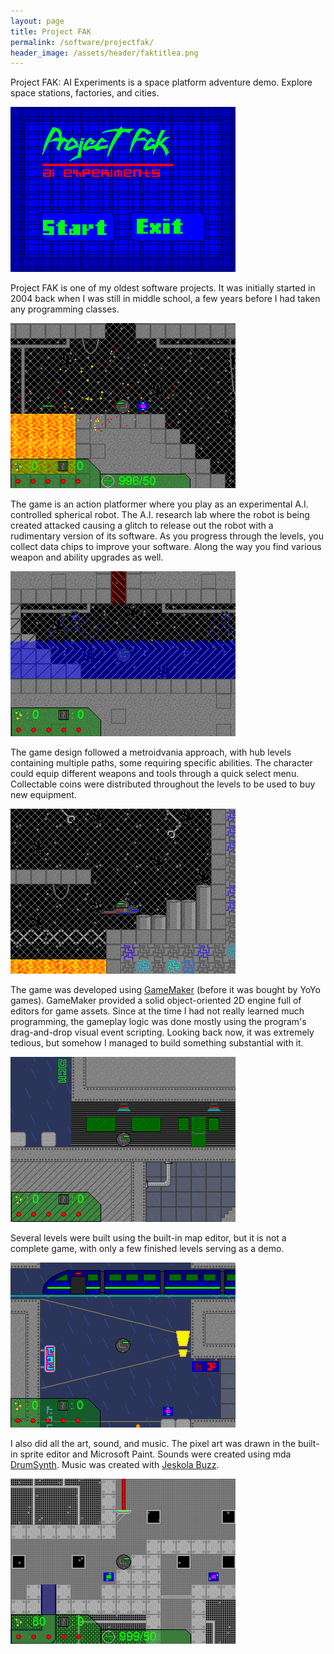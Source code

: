 ```yaml
---
layout: page
title: Project FAK
permalink: /software/projectfak/
header_image: /assets/header/faktitlea.png
---
```

Project FAK: AI Experiments is a space platform adventure demo. Explore space stations, factories, and cities.

![screenshot](/assets/software/fak8a.png)

Project FAK is one of my oldest software projects. It was initially started in 2004 back when I was still in middle school, a few years before I had taken any programming classes.

![screenshot](/assets/software/fak5a.png)

The game is an action platformer where you play as an experimental A.I. controlled spherical robot. The A.I. research lab where the robot is being created attacked causing a glitch to release out the robot with a rudimentary version of its software. As you progress through the levels, you collect data chips to improve your software. Along the way you find various weapon and ability upgrades as well.

![screenshot](/assets/software/fak3a.png)

The game design followed a metroidvania approach, with hub levels containing multiple paths, some requiring specific abilities. The character could equip different weapons and tools through a quick select menu. Collectable coins were distributed throughout the levels to be used to buy new equipment.

![screenshot](/assets/software/fak4a.png)

The game was developed using [GameMaker](http://en.wikipedia.org/wiki/GameMaker:_Studio) (before it was bought by YoYo games). GameMaker provided a solid object-oriented 2D engine full of editors for game assets. Since at the time I had not really learned much programming, the gameplay logic was done mostly using the program's drag-and-drop visual event scripting. Looking back now, it was extremely tedious, but somehow I managed to build something substantial with it.

![screenshot](/assets/software/fak1a.png)

Several levels were built using the built-in map editor, but it is not a complete game, with only a few finished levels serving as a demo.

![screenshot](/assets/software/fak2a.png)

I also did all the art, sound, and music. The pixel art was drawn in the built-in sprite editor and Microsoft Paint. Sounds were created using mda [DrumSynth](http://mda.smartelectronix.com/drumsynth.htm). Music was created with [Jeskola Buzz](http://www.buzzmachines.com/).

![screenshot](/assets/software/fak7a.png)